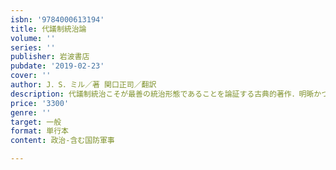 ```yaml
---
isbn: '9784000613194'
title: 代議制統治論
volume: ''
series: ''
publisher: 岩波書店
pubdate: '2019-02-23'
cover: ''
author: J．S．ミル／著 関口正司／翻訳
description: 代議制統治こそが最善の統治形態であることを論証する古典的著作．明晰かつ平易な新訳．
price: '3300'
genre: ''
target: 一般
format: 単行本
content: 政治-含む国防軍事

---
```

